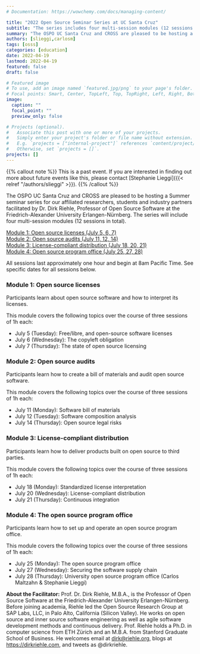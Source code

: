 ```yaml
---
# Documentation: https://wowchemy.com/docs/managing-content/

title: "2022 Open Source Seminar Series at UC Santa Cruz"
subtitle: "The series includes four multi-session modules (12 sessions in total)."
summary: "The OSPO UC Santa Cruz and CROSS are pleased to be hosting a Summer seminar series for our affiliated researchers, students and industry partners facilitated by Dr. Dirk Riehle, Professor of Open Source Software at the Friedrich-Alexander University Erlangen-Nürnberg. The series will include four multi-session modules (12 sessions in total). "
authors: [slieggi,carlosm]
tags: [osss]
categories: [education]
date: 2022-04-19
lastmod: 2022-04-19
featured: false
draft: false

# Featured image
# To use, add an image named `featured.jpg/png` to your page's folder.
# Focal points: Smart, Center, TopLeft, Top, TopRight, Left, Right, BottomLeft, Bottom, BottomRight.
image:
  caption: ""
  focal_point: ""
  preview_only: false

# Projects (optional).
#   Associate this post with one or more of your projects.
#   Simply enter your project's folder or file name without extension.
#   E.g. `projects = ["internal-project"]` references `content/project/deep-learning/index.md`.
#   Otherwise, set `projects = []`.
projects: []
---
```


{{% callout note %}}
This is a past event. If you are interested in finding out more about future events like this, please contact [Stephanie Lieggi]({{< relref "/authors/slieggi" >}}).
{{% /callout %}}

The OSPO UC Santa Cruz and CROSS are pleased to be hosting a Summer seminar series for our affiliated researchers, students and industry partners facilitated by Dr. Dirk Riehle, Professor of Open Source Software at the Friedrich-Alexander University Erlangen-Nürnberg. The series will include four multi-session modules (12 sessions in total).

[Module 1: Open source licenses (July 5, 6, 7)](#module-1-open-source-licenses)  
[Module 2: Open source audits (July 11, 12, 14)](#module-2-open-source-audits)  
[Module 3: License-compliant distribution (July 18, 20, 21)](#module-3-license-compliant-distribution)  
[Module 4: Open source program office (July 25, 27, 28)](#module-4-the-open-source-program-office)  

All sessions last approximately one hour and begin at 8am Pacific Time. See specific dates for all sessions below.
 
### Module 1: Open source licenses

Participants learn about open source software and how to interpret its licenses.

This module covers the following topics over the course of three sessions of 1h each:

- July 5 (Tuesday): Free/libre, and open-source software licenses
- July 6 (Wednesday): The copyleft obligation
- July 7 (Thursday): The state of open source licensing

### Module 2: Open source audits

Participants learn how to create a bill of materials and audit open source software.

This module covers the following topics over the course of three sessions of 1h each:

- July 11 (Monday): Software bill of materials
- July 12 (Tuesday): Software composition analysis
- July 14 (Thursday): Open source legal risks

### Module 3: License-compliant distribution

Participants learn how to deliver products built on open source to third parties.

This module covers the following topics over the course of three sessions of 1h each:

- July 18 (Monday): Standardized license interpretation
- July 20 (Wednesday): License-compliant distribution
- July 21 (Thursday): Continuous integration

### Module 4: The open source program office

Participants learn how to set up and operate an open source program office.

This module covers the following topics over the course of three sessions of 1h each:

- July 25 (Monday): The open source program office
- July 27 (Wednesday): Securing the software supply chain
- July 28 (Thursday): University open source program office (Carlos Maltzahn & Stephanie Lieggi)

**About the Facilitator:** Prof. Dr. Dirk Riehle, M.B.A., is the Professor of Open Source Software at the Friedrich-Alexander University Erlangen-Nürnberg. Before joining academia, Riehle led the Open Source Research Group at SAP Labs, LLC, in Palo Alto, California (Silicon Valley). He works on open source and inner source software engineering as well as agile software development methods and continuous delivery. Prof. Riehle holds a Ph.D. in computer science from ETH Zürich and an M.B.A. from Stanford Graduate School of Business. He welcomes email at dirk@riehle.org, blogs at https://dirkriehle.com, and tweets as @dirkriehle.
